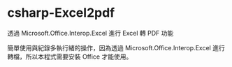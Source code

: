 # csharp-Excel2pdf
透過 Microsoft.Office.Interop.Excel 進行 Excel 轉 PDF 功能

簡單使用與紀錄多執行緒的操作，因為透過 Microsoft.Office.Interop.Excel 進行轉檔，所以本程式需要安裝 Office 才能使用。
